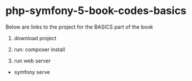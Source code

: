 # php-symfony-5-book-codes-basics

Below are links to the project for the BASICS part of the book

1. download project

1. run: composer install

1. run web server

  - symfony serve

